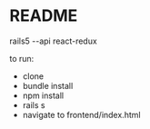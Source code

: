# README

rails5 --api
react-redux

to run:
* clone
* bundle install
* npm install
* rails s
* navigate to frontend/index.html
